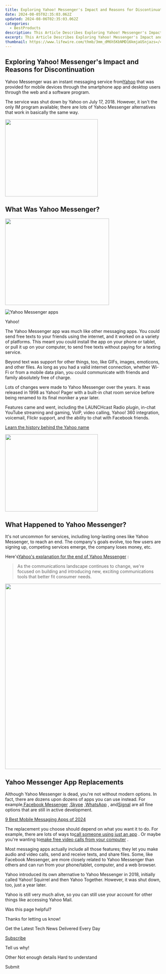 ```yaml
---
title: Exploring Yahoo! Messenger's Impact and Reasons for Discontinuation
date: 2024-08-05T02:35:03.062Z
updated: 2024-08-06T02:35:03.062Z
categories:
  - BestProducts
description: This Article Describes Exploring Yahoo! Messenger's Impact and Reasons for Discontinuation
excerpt: This Article Describes Exploring Yahoo! Messenger's Impact and Reasons for Discontinuation
thumbnail: https://www.lifewire.com/thmb/3mm_dM6h5KbNMD16kmjaUSnjazs=/400x300/filters:no_upscale():max_bytes(150000):strip_icc():format(webp)/yahoo-logo-dfc499edd19d406494a61176de29453b.png
---
```


## Exploring Yahoo! Messenger's Impact and Reasons for Discontinuation
 Yahoo Messenger was an instant messaging service from[Yahoo](https://www.lifewire.com/what-is-yahoo-3483209) that was provided for mobile devices through the smartphone app and desktop users through the web and a software program.

 The service was shut down by Yahoo on July 17, 2018\. However, it isn't the only IM program available; there are lots of Yahoo Messenger alternatives that work in basically the same way.

<!-- affiliate ads begin -->
<a href="https://imp.i357552.net/c/5597632/863039/11832" target="_top" id="863039"><img src="//a.impactradius-go.com/display-ad/11832-863039" border="0" alt="" width="300" height="250"/></a>
<!-- affiliate ads end -->
## What Was Yahoo Messenger?

<!-- affiliate ads begin -->
<a href="https://laganoo.pxf.io/c/5597632/1657397/16446" target="_top" id="1657397"><img src="//a.impactradius-go.com/display-ad/16446-1657397" border="0" alt="" width="336" height="280"/></a><img height="0" width="0" src="https://imp.pxf.io/i/5597632/1657397/16446" style="position:absolute;visibility:hidden;" border="0" />
<!-- affiliate ads end -->
![Yahoo Messenger apps](https://www.lifewire.com/thmb/UzDH-0YQ56hZBZNOJulKCvMWo-U=/1500x0/filters:no_upscale():max_bytes(150000):strip_icc():format(webp)/yahoo-messenger-327522520b494164a0cdabddb1b361ef.png)

Yahoo!

 The Yahoo Messenger app was much like other messaging apps. You could send free texts to your friends using the internet, and it worked on a variety of platforms. This meant you could install the app on your phone or tablet, or pull it up on your computer, to send free texts without paying for a texting service.

 Beyond text was support for other things, too, like GIFs, images, emoticons, and other files. As long as you had a valid internet connection, whether Wi-Fi or from a mobile data plan, you could communicate with friends and family absolutely free of charge.

 Lots of changes were made to Yahoo Messenger over the years. It was released in 1998 as Yahoo! Pager with a built-in chat room service before being renamed to its final moniker a year later.

 Features came and went, including the LAUNCHcast Radio plugin, in-chat YouTube streaming and gaming, VoIP, video calling, Yahoo! 360 integration, voicemail, Flickr support, and the ability to chat with Facebook friends.

[Learn the history behind the Yahoo name](https://www.lifewire.com/what-does-yahoo-stand-for-2483337)

<!-- affiliate ads begin -->
<a href="https://modlily.sjv.io/c/5597632/1997817/17059" target="_top" id="1997817"><img src="//a.impactradius-go.com/display-ad/17059-1997817" border="0" alt="" width="300" height="250"/></a><img height="0" width="0" src="https://imp.pxf.io/i/5597632/1997817/17059" style="position:absolute;visibility:hidden;" border="0" />
<!-- affiliate ads end -->
## What Happened to Yahoo Messenger?

 It's not uncommon for services, including long-lasting ones like Yahoo Messenger, to reach an end. The company's goals evolve, too few users are signing up, competing services emerge, the company loses money, etc.

 Here's[Yahoo's explanation for the end of Yahoo Messenger](https://web.archive.org/web/20200516194426/https://help.yahoo.com/kb/SLN28776.html) :

> As the communications landscape continues to change, we're focused on building and introducing new, exciting communications tools that better fit consumer needs.

<!-- affiliate ads begin -->
<a href="https://appsumo.8odi.net/c/5597632/2068411/7443" target="_top" id="2068411"><img src="//a.impactradius-go.com/display-ad/7443-2068411" border="0" alt="" width="1200" height="600"/></a><img height="0" width="0" src="https://appsumo.8odi.net/i/5597632/2068411/7443" style="position:absolute;visibility:hidden;" border="0" />
<!-- affiliate ads end -->
## Yahoo Messenger App Replacements

 Although Yahoo Messenger is dead, you're not without modern options. In fact, there are dozens upon dozens of apps you can use instead. For example,[Facebook Messenger](https://www.messenger.com/) ,[Skype](https://www.skype.com/en/) ,[WhatsApp](https://www.whatsapp.com/) , and[Signal](https://signal.org/) are all fine options that are still in active development.

[9 Best Mobile Messaging Apps of 2024](https://www.lifewire.com/best-mobile-messaging-apps-2654839)

 The replacement you choose should depend on what you want it to do. For example, there are lots of ways to[call someone using just an app](https://www.lifewire.com/free-internet-phone-calls-1356646) . Or maybe you're wanting to[make free video calls from your computer](https://www.lifewire.com/apps-for-free-video-chat-3426695) .

 Most messaging apps actually include all those features; they let you make audio and video calls, send and receive texts, and share files. Some, like Facebook Messenger, are more closely related to Yahoo Messenger than others and can run from your phone/tablet, computer, and a web browser.

 Yahoo introduced its own alternative to Yahoo Messenger in 2018, initially called Yahoo! Squirrel and then Yahoo Together. However, it was shut down, too, just a year later.

 Yahoo is still very much alive, so you can still use your account for other things like accessing Yahoo Mail.

Was this page helpful?

Thanks for letting us know!

 Get the Latest Tech News Delivered Every Day

[Subscribe](https://www.lifewire.com/#)

Tell us why!

 Other  Not enough details  Hard to understand

 Submit

<ins class="adsbygoogle"
     style="display:block"
     data-ad-format="autorelaxed"
     data-ad-client="ca-pub-7571918770474297"
     data-ad-slot="1223367746"></ins>



<ins class="adsbygoogle"
     style="display:block"
     data-ad-client="ca-pub-7571918770474297"
     data-ad-slot="8358498916"
     data-ad-format="auto"
     data-full-width-responsive="true"></ins>
